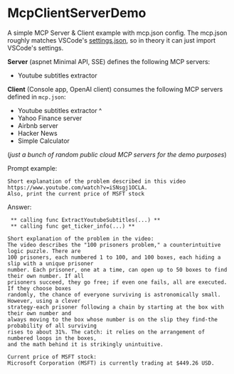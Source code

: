 # McpClientServerDemo

A simple MCP Server &amp; Client example with mcp.json config.
The mcp.json roughly matches VSCode's [settings.json](https://code.visualstudio.com/docs/copilot/chat/mcp-servers), so in theory it can just import VSCode's settings.

**Server** (aspnet Minimal API, SSE) defines the following MCP servers:
  * Youtube subtitles extractor

**Client** (Console app, OpenAI client) consumes the following MCP servers defined in `mcp.json`:
  * Youtube subtitles extractor ^
  * Yahoo Finance server
  * Airbnb server
  * Hacker News
  * Simple Calculator
    
(_just a bunch of random public cloud MCP servers for the demo purposes_)

Prompt example:
```
Short explanation of the problem described in this video https://www.youtube.com/watch?v=iSNsgj1OCLA.
Also, print the current price of MSFT stock
```
Answer:
```
 ** calling func ExtractYoutubeSubtitles(...) **
 ** calling func get_ticker_info(...) **

Short explanation of the problem in the video:
The video describes the "100 prisoners problem," a counterintuitive logic puzzle. There are
100 prisoners, each numbered 1 to 100, and 100 boxes, each hiding a slip with a unique prisoner
number. Each prisoner, one at a time, can open up to 50 boxes to find their own number. If all
prisoners succeed, they go free; if even one fails, all are executed. If they choose boxes
randomly, the chance of everyone surviving is astronomically small. However, using a clever
strategy-each prisoner following a chain by starting at the box with their own number and
always moving to the box whose number is on the slip they find-the probability of all surviving
rises to about 31%. The catch: it relies on the arrangement of numbered loops in the boxes,
and the math behind it is strikingly unintuitive.

Current price of MSFT stock:
Microsoft Corporation (MSFT) is currently trading at $449.26 USD.
```
